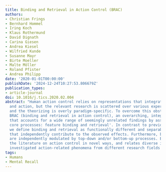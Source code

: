```yaml
---
title: Binding and Retrieval in Action Control (BRAC)
authors:
- Christian Frings
- Bernhard Hommel
- Iring Koch
- Klaus Rothermund
- David Dignath
- Carina Giesen
- Andrea Kiesel
- Wilfried Kunde
- Susanne Mayr
- Birte Moeller
- Malte Möller
- Roland Pfister
- Andrea Philipp
date: '2020-01-01T00:00:00'
publishDate: '2024-12-24T10:27:53.806679Z'
publication_types:
- article-journal
doi: 10.1016/j.tics.2020.02.004
abstract: "Human action control relies on representations that integrate perception
  and action, but the relevant research is scattered over various experimental paradigms
  and the theorizing is overly paradigm-specific. To overcome this obstacle we propose
  BRAC (binding and retrieval in action control), an overarching, integrative framework
  that accounts for a wide range of seemingly unrelated findings by assuming 'two
  core processes: feature binding and retrieval'. In contrast to previous approaches,
  we define binding and retrieval as functionally different and separable processes
  that independently contribute to the observed effects. Furthermore, both processes
  are independently modulated by top-down and/or bottom-up processes. BRAC organizes
  the literature on action control in novel ways, and relates diverse independently
  investigated action-related phenomena from different research fields to each other."
tags:
- Humans
- Mental Recall
---
```

